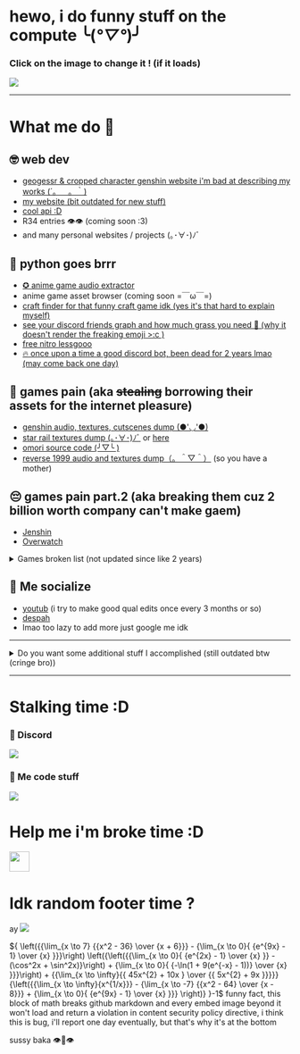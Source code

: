 # hewo, i do funny stuff on the compute ╰(*°▽°*)╯

### Click on the image to change it ! (if it loads)

[<img src="https://api.escartem.eu.org/p/ghm3" />](https://bit.ly/3DVM3vY)

---
# What me do 🤨

## 🤓 web dev 
- [geogessr & cropped character genshin website i'm bad at describing my works (´。＿。｀)](https://genshin-crop.web.app)
- [my website (bit outdated for new stuff)](https://escartem.eu.org)
- [cool api :D](https://api.escartem.eu.org)
- R34 entries 👁️👁️ (coming soon :3)
- and many personal websites / projects (｡･∀･)ﾉﾞ

## 🐍 python goes brrr

- [✪ anime game audio extractor](https://github.com/Escartem/AnimeWwise)
- anime game asset browser (coming soon =￣ω￣=)
- [craft finder for that funny craft game idk (yes it's that hard to explain myself)](https://github.com/Escartem/InfiniteCraftSearch)
- [see your discord friends graph and how much grass you need 🫵 (why it doesn't render the freaking emoji >:c )](https://github.com/Escartem/fwendator)
- [free nitro lessgooo](https://github.com/Escartem/GXNitro)
- [🔥 once upon a time a good discord bot, been dead for 2 years lmao (may come back one day)](https://blue-bot-web.web.app/)

## 👀 games pain (aka ~~stealing~~ borrowing their assets for the internet pleasure)

- [genshin audio, textures, cutscenes dump (●'◡'●)](https://github.com/umaichanuwu/GenshinLinks/blob/main/README.md)
- [star rail textures dump (｡･∀･)ﾉﾞ](https://github.com/umaichanuwu/GenshinLinks/blob/main/README.md#star-rail) or [here](https://github.com/umaichanuwu/StarRailTextures/blob/main/README.md)
- [omori source code (╯▽╰ )](https://github.com/Escartem/OmoriSource)
- [reverse 1999 audio and textures dump（。＾▽＾）](https://github.com/Escartem/Reverse1999Dump) (so you have a mother)

## 😔 games pain part.2 (aka breaking them cuz 2 billion worth company can't make gaem)

- [Jenshin](https://www.youtube.com/watch?v=ZrFx7MTdbVA)
- [Overwatch](https://www.youtube.com/watch?v=fOvITjNzI28)

<details>
    <summary>Games broken list (not updated since like 2 years)</summary>
    
     * Genshin Impact - out of map 6 times, broke ability cool-down, made paimon transcend out of existence, made wishes on non existing banner
     * Honkai: Star Rail - display error and objects going through walls
     * Minecraft - tampered with game code, save files, and much more
     * Overwatch - out of map and explored around
     * Overwatch 2 - also out of map a few days after the release
     * Warframe - transformed enemy in canon ball and transcended out of map
     * Slime Rancher - access zones of map before possible
     * Forza Horizon 2 - out of map
     * Forza Motosport 7 - transcended out of map in main menu
     * Tera - out of map
     * Undertale - tampered with game code
     * Goat Simulator - under map
     * Calico - pass though wall
     * Fortnite - out of map
     * Gmod - self explanatory, their physics engine sucks and therefore games like Half Life, Portal and Stanley Parable were also broken
     * Minecraft Dungeons - made illegal moves and crashed game way too many times
     * Yandere Simulator - out of map, made items and npc vanish out of existence
     * Superliminal - just transcended in alternates realms casually
 </details> 

 ## 🌿 Me socialize

 - [youtub](https://www.youtube.com/channel/UCdJy-MFYbTV26qSyfhJ_mXw) (i try to make good qual edits once every 3 months or so)
 - [despah](https://discord.gg/fzRdtVh)
 - lmao too lazy to add more just google me idk
 
 ---
 
 <details>
     <summary>Do you want some additional stuff I accomplished (still outdated btw (cringe bro))</summary>
     
     * bypassed free trials and licenses of many websites and softwares with multiples methods such as tampering with network
     * accessed school server admin panel and leaked usernames and passwords of every users among with wifi password (but I'm fine they were more impressed than angry against me :D)
     * unlocked way too many pc without the passwords security kinda sucks
     * jailbroke school pc, removed spyware and bypassed bios passwords to reinstall os. And also leaked all components, drivers and included software for others students to mod it.
     * reversed engineered covid qr codes to prove you don't have covid to make custom legal ones (only for my own learning did not shared anything with anyone pls no jail :c )
     
     * learned english, programming, drawing and all the rest myself, I hate following tutorials and have people to teach me
     * made my own qrcodes that are not working anymore
     * created 3D engines with Scratch cuz i was bored and also recreated entire FNAF 1 within Scratch too
     * rickrolled my entire city with qrcodes sticked everywhere >:D
     * infinite money glitch with vending machines when your credits are stored on your card and not in the machine (not even encrypted in the card they really wanted to give you free hot chocolate)
     * please youtube stop updating your app I need your bugs to skip all ads :c (until i find a way to get free yt premium)
     * sometime I create games for me and my friends (rpg maker and godot if someone is interested)
     * why pay for software and games when you can get them for free on sketchy russians websites
 </details>

---

# Stalking time :D

### 🗿 Discord
[<img src="https://api.escartem.eu.org/p/ghm3/despah" />](https://discord.gg/fzRdtVh)

### 🎴 Me code stuff
[<img src="https://api.escartem.eu.org/p/ghm3/waka" />](https://bluedb.escartem.eu.org/img/cat/005AA.jpg)

# Help me i'm broke time :D

[<img src="https://api.escartem.eu.org/p/ghm3/kofi" style="height: 36px;" />](https://ko-fi.com/J3J03KEUN)
 
# Idk random footer time ?

ay
<img src="https://moe-counter.glitch.me/get/@Escartem?theme=moebooru" />

${ \left({{\lim_{x \to 7} {{x^2 - 36} \over {x + 6}}} - {\lim_{x \to 0}{ {e^{9x} - 1} \over {x} }}}\right) \left({\left({{\lim_{x \to 0}{ {e^{2x} - 1} \over {x} }} - (\cos^2x + \sin^2x)}\right) + {\lim_{x \to 0}{ {-\ln(1 + 9(e^{-x} - 1))} \over {x} }}}\right) + {{\lim_{x \to \infty}{{ 45x^{2} + 10x  } \over {{ 5x^{2} + 9x  }}}}}{\left({{\lim_{x \to \infty}{x^{1/x}}} - {\lim_{x \to -7} {{x^2 - 64} \over {x - 8}}} + {\lim_{x \to 0}{ {e^{9x} - 1} \over {x} }}} \right)} }-1$
funny fact, this block of math breaks github markdown and every embed image beyond it won't load and return a violation in content security policy directive, i think this is bug, i'll report one day eventually, but that's why it's at the bottom
 
sussy baka 👁️👄👁️
